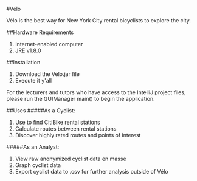 #Vélo

Vélo is the best way for New York City rental bicyclists to explore the city.

##Hardware Requirements

1. Internet-enabled computer
2. JRE v1.8.0

##Installation

1. Download the Vélo.jar file
2. Execute it y'all

For the lecturers and tutors who have access to the IntelliJ project files, 
please run the GUIManager main() to begin the application.

##Uses
#####As a Cyclist:
1. Use to find CitiBike rental stations
2. Calculate routes between rental stations
3. Discover highly rated routes and points of interest

#####As an Analyst:
1. View raw anonymized cyclist data en masse
2. Graph cyclist data
3. Export cyclist data to .csv for further analysis outside of Vélo